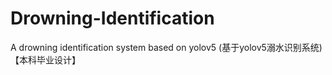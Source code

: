 # Drowning-Identification
A drowning identification system based on yolov5 (基于yolov5溺水识别系统)【本科毕业设计】
